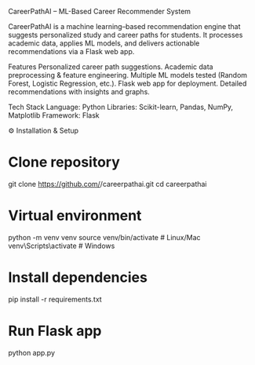 CareerPathAI – ML-Based Career Recommender System

CareerPathAI is a machine learning–based recommendation engine that suggests personalized study and career paths for students.
It processes academic data, applies ML models, and delivers actionable recommendations via a Flask web app.

Features
Personalized career path suggestions.
Academic data preprocessing & feature engineering.
Multiple ML models tested (Random Forest, Logistic Regression, etc.).
Flask web app for deployment.
Detailed recommendations with insights and graphs.


Tech Stack
Language: Python
Libraries: Scikit-learn, Pandas, NumPy, Matplotlib
Framework: Flask


⚙️ Installation & Setup
# Clone repository
git clone https://github.com/<your-username>/careerpathai.git
cd careerpathai

# Virtual environment
python -m venv venv
source venv/bin/activate   # Linux/Mac
venv\Scripts\activate      # Windows

# Install dependencies
pip install -r requirements.txt

# Run Flask app
python app.py